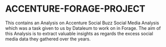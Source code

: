# ACCENTURE-FORAGE-PROJECT
This contains an Analysis on Accenture Social Buzz Social Media Analysis which was a task given to us by Dataleum to work on in Forage. The aim of this Analysis is to extract valuable insights as regards the excess social media data they gathered over the years. 

